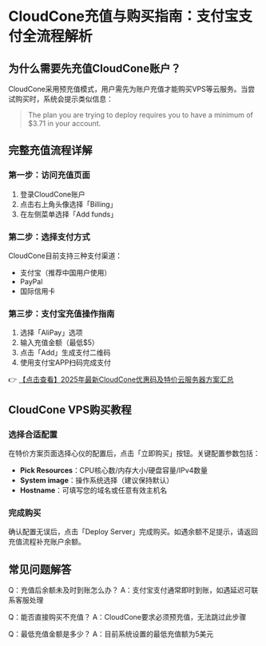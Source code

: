 # CloudCone充值与购买指南：支付宝支付全流程解析

## 为什么需要先充值CloudCone账户？

CloudCone采用预充值模式，用户需先为账户充值才能购买VPS等云服务。当尝试购买时，系统会提示类似信息：

> The plan you are trying to deploy requires you to have a minimum of $3.71 in your account.

## 完整充值流程详解

### 第一步：访问充值页面
1. 登录CloudCone账户
2. 点击右上角头像选择「Billing」
3. 在左侧菜单选择「Add funds」

### 第二步：选择支付方式
CloudCone目前支持三种支付渠道：
- 支付宝（推荐中国用户使用）
- PayPal
- 国际信用卡

### 第三步：支付宝充值操作指南
1. 选择「AliPay」选项
2. 输入充值金额（最低$5）
3. 点击「Add」生成支付二维码
4. 使用支付宝APP扫码完成支付

👉 [【点击查看】2025年最新CloudCone优惠码及特价云服务器方案汇总](https://bit.ly/Cloudcone)

## CloudCone VPS购买教程

### 选择合适配置
在特价方案页面选择心仪的配置后，点击「立即购买」按钮。关键配置参数包括：
- **Pick Resources**：CPU核心数/内存大小/硬盘容量/IPv4数量
- **System image**：操作系统选择（建议保持默认）
- **Hostname**：可填写您的域名或任意有效主机名

### 完成购买
确认配置无误后，点击「Deploy Server」完成购买。如遇余额不足提示，请返回充值流程补充账户余额。

## 常见问题解答
Q：充值后余额未及时到账怎么办？
A：支付宝支付通常即时到账，如遇延迟可联系客服处理

Q：能否直接购买不充值？
A：CloudCone要求必须预充值，无法跳过此步骤

Q：最低充值金额是多少？
A：目前系统设置的最低充值额为5美元